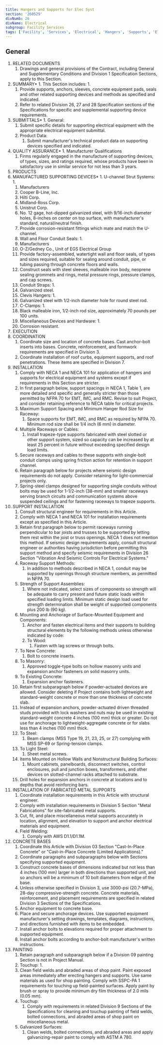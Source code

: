 ```yaml
---
title: Hangers and Supports for Elec Syst
section: '260529'
divNumb: 26
divName: Electrical
subgroup: Facility Services
tags: ['Facility', 'Services', 'Electrical', 'Hangers', 'Supports', 'Elec', 'Syst']
---
```


## General

1. RELATED DOCUMENTS
   1. Drawings and general provisions of the Contract, including General and Supplementary Conditions and Division 1 Specification Sections, apply to this Section.
1. SUMMARY*   1. This Section includes:
      1. 
   1. Provide supports, anchors, sleeves, concrete equipment pads, seals and other related supporting devices and methods as specified and indicated. 
   1. Refer to related Division 26, 27 and 28 Specification sections of the Specifications for specific and supplemental supporting device requirements. 
1. SUBMITTALS*	1. General:
      1. Submit specific details for supporting electrical equipment with the appropriate electrical equipment submittal. 
   1. Product Data:
      1. Submit manufacturer's technical product data on supporting devices specified and indicated. 
1. QUALITY ASSURANCE*   1. Manufacturer Qualifications 
   1. Firms regularly engaged in the manufacture of supporting devices, of types, sizes, and ratings required, whose products have been in satisfactory use in similar service for not less than 3 years. 
1. PRODUCTS
1. MANUFACTURED SUPPORTING DEVICES*   1. U-channel Strut Systems:
      1. 
   1. Manufacturers
   1. Cooper B-Line, Inc. 
   1. Hilti Corp.
   1. Midland-Ross Corp. 
   1. Unistrut Corp. 
   1. No. 12 gage, hot-dipped galvanized steel, with 9/16-inch diameter holes, 8-inches on center on top surface, with manufacturer's standard, natural/neutral finish. 
   1. Provide corrosion-resistant fittings which mate and match the U-channel. 
   1. Wall and Floor Conduit Seals:
      1. 
   1. Manufacturers
   1. O-Z/Gedney Co., Unit of EGS Electrical Group
   1. Provide factory-assembled, watertight wall and floor seals, of types and sizes required, suitable for sealing around conduit, pipe, or tubing passing through concrete floors and walls. 
   1. Construct seals with steel sleeves, malleable iron body, neoprene sealing grommets and rings, metal pressure rings, pressure clamps, and cap screws. 
   1. Conduit Straps:
      1. 
   1. Galvanized steel. 
   1. Clevis Hangers:
      1. 
   1. Galvanized steel with 1/2-inch diameter hole for round steel rod. 
   1. C-Clamps:
      1. 
   1. Black malleable iron, 1/2-inch rod size, approximately 70 pounds per 100 units. 
   1. Miscellaneous Devices and Hardware:
      1. 
   1. Corrosion resistant. 
1. EXECUTION
1. COORDINATION
   1. Coordinate size and location of concrete bases. Cast anchor-bolt inserts into bases. Concrete, reinforcement, and formwork requirements are specified in Division 3.
   1. Coordinate installation of roof curbs, equipment supports, and roof penetrations. These items are specified in Division 7.
1. INSTALLATION
   1. Comply with NECA 1 and NECA 101 for application of hangers and supports for electrical equipment and systems except if requirements in this Section are stricter.
   1. In first paragraph below, support spacings in NECA 1, Table 1, are more detailed and specific and generally stricter than those permitted by NFPA 70 for EMT, IMC, and RMC. Revise to suit Project, and consider retaining reference to NECA table for critical projects.
   1. Maximum Support Spacing and Minimum Hanger Rod Size for Raceway:
      1. Space supports for EMT, IMC, and RMC as required by NFPA 70. Minimum rod size shall be 1/4 inch (6 mm) in diameter.
   1. Multiple Raceways or Cables:
      1. Install trapeze-type supports fabricated with steel slotted or other support system, sized so capacity can be increased by at least 25 percent in future without exceeding specified design load limits.
   1. Secure raceways and cables to these supports with single-bolt conduit clamps using spring friction action for retention in support channel.
   1. Retain paragraph below for projects where seismic design requirements do not apply. Consider retaining for light-commercial projects only.
   1. Spring-steel clamps designed for supporting single conduits without bolts may be used for 1-1/2-inch (38-mm) and smaller raceways serving branch circuits and communication systems above suspended ceilings and for fastening raceways to trapeze supports.
1. SUPPORT INSTALLATION
   1. Consult structural engineer for requirements in this Article.
   1. Comply with NECA 1 and NECA 101 for installation requirements except as specified in this Article.
   1. Retain first paragraph below to permit raceways running perpendicular to bar joists and trusses to be supported by letting them rest within the joist or truss openings. NECA 1 does not mention this method. If seismic design requirements apply, consult structural engineer or authorities having jurisdiction before permitting this support method and specify seismic requirements in Division 26 Section "Vibration And Seismic Controls For Electrical Systems."
   1. Raceway Support Methods:
      1. In addition to methods described in NECA 1, conduit may be supported by openings through structure members, as permitted in NFPA 70.
   1. Strength of Support Assemblies:
      1. Where not indicated, select sizes of components so strength will be adequate to carry present and future static loads within specified loading limits. Minimum static design load used for strength determination shall be weight of supported components plus 200 lb (90 kg).
   1. Mounting and Anchorage of Surface-Mounted Equipment and Components:
      1. Anchor and fasten electrical items and their supports to building structural elements by the following methods unless otherwise indicated by code:
      1. To Wood:
         1. Fasten with lag screws or through bolts.
   1. To New Concrete:
      1. Bolt to concrete inserts.
   1. To Masonry:
      1. Approved toggle-type bolts on hollow masonry units and expansion anchor fasteners on solid masonry units.
   1. To Existing Concrete:
      1. Expansion anchor fasteners.
   1. Retain first subparagraph below if powder-actuated devices are allowed. Consider deleting if Project contains both lightweight and standard-weight concrete or more than one thickness of concrete slab.
   1. Instead of expansion anchors, powder-actuated driven threaded studs provided with lock washers and nuts may be used in existing standard-weight concrete 4 inches (100 mm) thick or greater. Do not use for anchorage to lightweight-aggregate concrete or for slabs less than 4 inches (100 mm) thick.
   1. To Steel:
      1. Beam clamps (MSS Type 19, 21, 23, 25, or 27) complying with MSS SP-69 or Spring-tension clamps.
   1. To Light Steel:
      1. Sheet metal screws.
   1. Items Mounted on Hollow Walls and Nonstructural Building Surfaces:
      1. Mount cabinets, panelboards, disconnect switches, control enclosures, pull and junction boxes, transformers, and other devices on slotted-channel racks attached to substrate.
   1. Drill holes for expansion anchors in concrete at locations and to depths that avoid reinforcing bars.
1. INSTALLATION OF FABRICATED METAL SUPPORTS
   1. Coordinate installation requirements in this Article with structural engineer.
   1. Comply with installation requirements in Division 5 Section "Metal Fabrications" for site-fabricated metal supports.
   1. Cut, fit, and place miscellaneous metal supports accurately in location, alignment, and elevation to support and anchor electrical materials and equipment.
   1. Field Welding:
      1. Comply with AWS D1.1/D1.1M.
1. CONCRETE BASES
   1. Coordinate this Article with Division 03 Section "Cast-In-Place Concrete" or "Cast-in-Place Concrete (Limited Applications)."
   1. Coordinate paragraphs and subparagraphs below with Sections specifying supported equipment.
   1. Construct concrete bases of dimensions indicated but not less than 4 inches (100 mm) larger in both directions than supported unit, and so anchors will be a minimum of 10 bolt diameters from edge of the base.
   1. Unless otherwise specified in Division 3, use 3000-psi (20.7-MPa), 28-day compressive-strength concrete. Concrete materials, reinforcement, and placement requirements are specified in related Division 3 Sections of the Specifications. 
   1. Anchor equipment to concrete base.
   1. Place and secure anchorage devices. Use supported equipment manufacturer's setting drawings, templates, diagrams, instructions, and directions furnished with items to be embedded.
   1. Install anchor bolts to elevations required for proper attachment to supported equipment.
   1. Install anchor bolts according to anchor-bolt manufacturer's written instructions.
1. PAINTING
   1. Retain paragraph and subparagraph below if a Division 09 painting Section is not in Project Manual.
   1. Touchup:
      1. 
   1. Clean field welds and abraded areas of shop paint. Paint exposed areas immediately after erecting hangers and supports. Use same materials as used for shop painting. Comply with SSPC-PA 1 requirements for touching up field-painted surfaces. Apply paint by brush or spray to provide minimum dry film thickness of 2.0 mils (0.05 mm).
   1. Touchup:
      1. Comply with requirements in related Division 9 Sections of the Specifications for cleaning and touchup painting of field welds, bolted connections, and abraded areas of shop paint on miscellaneous metal.
   1. Galvanized Surfaces:
      1. Clean welds, bolted connections, and abraded areas and apply galvanizing-repair paint to comply with ASTM A 780.

